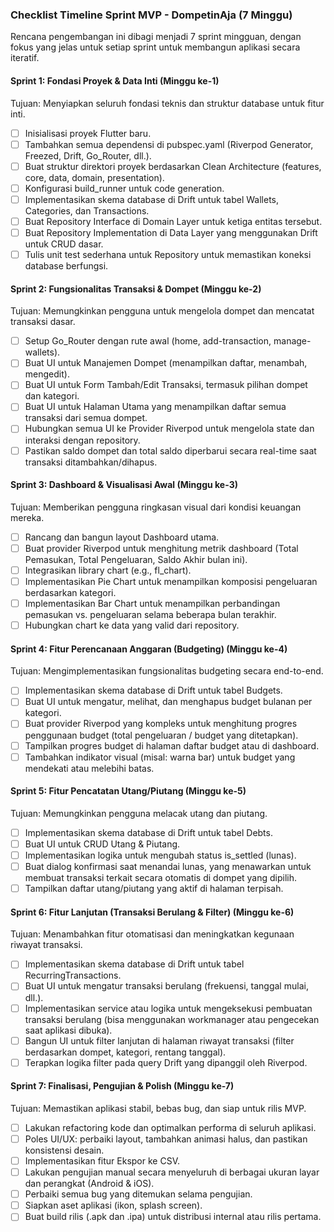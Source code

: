 ### Checklist Timeline Sprint MVP - DompetinAja (7 Minggu)
Rencana pengembangan ini dibagi menjadi 7 sprint mingguan, dengan fokus yang jelas untuk setiap sprint untuk membangun aplikasi secara iteratif.

#### Sprint 1: Fondasi Proyek & Data Inti (Minggu ke-1)
Tujuan: Menyiapkan seluruh fondasi teknis dan struktur database untuk fitur inti.

- [ ] Inisialisasi proyek Flutter baru.
- [ ] Tambahkan semua dependensi di pubspec.yaml (Riverpod Generator, Freezed, Drift, Go_Router, dll.).
- [ ] Buat struktur direktori proyek berdasarkan Clean Architecture (features, core, data, domain, presentation).
- [ ] Konfigurasi build_runner untuk code generation.
- [ ] Implementasikan skema database di Drift untuk tabel Wallets, Categories, dan Transactions.
- [ ] Buat Repository Interface di Domain Layer untuk ketiga entitas tersebut.
- [ ] Buat Repository Implementation di Data Layer yang menggunakan Drift untuk CRUD dasar.
- [ ] Tulis unit test sederhana untuk Repository untuk memastikan koneksi database berfungsi.

#### Sprint 2: Fungsionalitas Transaksi & Dompet (Minggu ke-2)
Tujuan: Memungkinkan pengguna untuk mengelola dompet dan mencatat transaksi dasar.

- [ ] Setup Go_Router dengan rute awal (home, add-transaction, manage-wallets).
- [ ] Buat UI untuk Manajemen Dompet (menampilkan daftar, menambah, mengedit).
- [ ] Buat UI untuk Form Tambah/Edit Transaksi, termasuk pilihan dompet dan kategori.
- [ ] Buat UI untuk Halaman Utama yang menampilkan daftar semua transaksi dari semua dompet.
- [ ] Hubungkan semua UI ke Provider Riverpod untuk mengelola state dan interaksi dengan repository.
- [ ] Pastikan saldo dompet dan total saldo diperbarui secara real-time saat transaksi ditambahkan/dihapus.

#### Sprint 3: Dashboard & Visualisasi Awal (Minggu ke-3)
Tujuan: Memberikan pengguna ringkasan visual dari kondisi keuangan mereka.

- [ ] Rancang dan bangun layout Dashboard utama.
- [ ] Buat provider Riverpod untuk menghitung metrik dashboard (Total Pemasukan, Total Pengeluaran, Saldo Akhir bulan ini).
- [ ] Integrasikan library chart (e.g., fl_chart).
- [ ] Implementasikan Pie Chart untuk menampilkan komposisi pengeluaran berdasarkan kategori.
- [ ] Implementasikan Bar Chart untuk menampilkan perbandingan pemasukan vs. pengeluaran selama beberapa bulan terakhir.
- [ ] Hubungkan chart ke data yang valid dari repository.

#### Sprint 4: Fitur Perencanaan Anggaran (Budgeting) (Minggu ke-4)
Tujuan: Mengimplementasikan fungsionalitas budgeting secara end-to-end.

- [ ] Implementasikan skema database di Drift untuk tabel Budgets.
- [ ] Buat UI untuk mengatur, melihat, dan menghapus budget bulanan per kategori.
- [ ] Buat provider Riverpod yang kompleks untuk menghitung progres penggunaan budget (total pengeluaran / budget yang ditetapkan).
- [ ] Tampilkan progres budget di halaman daftar budget atau di dashboard.
- [ ] Tambahkan indikator visual (misal: warna bar) untuk budget yang mendekati atau melebihi batas.

#### Sprint 5: Fitur Pencatatan Utang/Piutang (Minggu ke-5)
Tujuan: Memungkinkan pengguna melacak utang dan piutang.

- [ ] Implementasikan skema database di Drift untuk tabel Debts.
- [ ] Buat UI untuk CRUD Utang & Piutang.
- [ ] Implementasikan logika untuk mengubah status is_settled (lunas).
- [ ] Buat dialog konfirmasi saat menandai lunas, yang menawarkan untuk membuat transaksi terkait secara otomatis di dompet yang dipilih.
- [ ] Tampilkan daftar utang/piutang yang aktif di halaman terpisah.

#### Sprint 6: Fitur Lanjutan (Transaksi Berulang & Filter) (Minggu ke-6)
Tujuan: Menambahkan fitur otomatisasi dan meningkatkan kegunaan riwayat transaksi.

- [ ] Implementasikan skema database di Drift untuk tabel RecurringTransactions.
- [ ] Buat UI untuk mengatur transaksi berulang (frekuensi, tanggal mulai, dll.).
- [ ] Implementasikan service atau logika untuk mengeksekusi pembuatan transaksi berulang (bisa menggunakan workmanager atau pengecekan saat aplikasi dibuka).
- [ ] Bangun UI untuk filter lanjutan di halaman riwayat transaksi (filter berdasarkan dompet, kategori, rentang tanggal).
- [ ] Terapkan logika filter pada query Drift yang dipanggil oleh Riverpod.

#### Sprint 7: Finalisasi, Pengujian & Polish (Minggu ke-7)
Tujuan: Memastikan aplikasi stabil, bebas bug, dan siap untuk rilis MVP.

- [ ] Lakukan refactoring kode dan optimalkan performa di seluruh aplikasi.
- [ ] Poles UI/UX: perbaiki layout, tambahkan animasi halus, dan pastikan konsistensi desain.
- [ ] Implementasikan fitur Ekspor ke CSV.
- [ ] Lakukan pengujian manual secara menyeluruh di berbagai ukuran layar dan perangkat (Android & iOS).
- [ ] Perbaiki semua bug yang ditemukan selama pengujian.
- [ ] Siapkan aset aplikasi (ikon, splash screen).
- [ ] Buat build rilis (.apk dan .ipa) untuk distribusi internal atau rilis pertama.